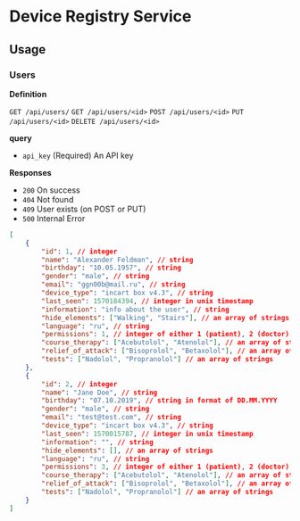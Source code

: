 # Device Registry Service

## Usage

### Users

**Definition**

`GET /api/users/`
`GET /api/users/<id>`
`POST /api/users/<id>`
`PUT /api/users/<id>`
`DELETE /api/users/<id>`

**query**

-   `api_key` (Required) An API key

**Responses**

-   `200` On success
-   `404` Not found
-   `409` User exists (on POST or PUT)
-   `500` Internal Error

```json
[
    {
        "id": 1, // integer
        "name": "Alexander Feldman", // string
        "birthday": "10.05.1957", // string
        "gender": "male", // string
        "email": "ggn00b@mail.ru", // string
        "device_type": "incart box v4.3", // string
        "last_seen": 1570184394, // integer in unix timestamp
        "information": "info about the user", // string
        "hide_elements": ["Walking", "Stairs"], // an array of strings
        "language": "ru", // string
        "permissions": 1, // integer of either 1 (patient), 2 (doctor) or 3 (admin)
        "course_therapy": ["Acebutolol", "Atenolol"], // an array of strings
        "relief_of_attack": ["Bisoprolol", "Betaxolol"], // an array of strings
        "tests": ["Nadolol", "Propranolol"] // an array of strings
    },
    {
        "id": 2, // integer
        "name": "Jane Doe", // string
        "birthday": "07.10.2019", // string in format of DD.MM.YYYY
        "gender": "male", // string
        "email": "test@test.com", // string
        "device_type": "incart box v4.3", // string
        "last_seen": 1570015787, // integer in unix timestamp
        "information": "", // string
        "hide_elements": [], // an array of strings
        "language": "ru", // string
        "permissions": 3, // integer of either 1 (patient), 2 (doctor) or 3 (admin)
        "course_therapy": ["Acebutolol", "Atenolol"], // an array of strings
        "relief_of_attack": ["Bisoprolol", "Betaxolol"], // an array of strings
        "tests": ["Nadolol", "Propranolol"] // an array of strings
    }
]
```
